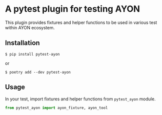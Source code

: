 # A pytest plugin for testing AYON

This plugin provides fixtures and helper functions to be used in various
test within AYON ecosystem.

## Installation

```shell
$ pip install pytest-ayon
```
or
```shell
$ poetry add --dev pytest-ayon
```

## Usage
In your test, import fixtures and helper functions from `pytest_ayon` module.

```python
from pytest_ayon import ayon_fixture, ayon_tool
```